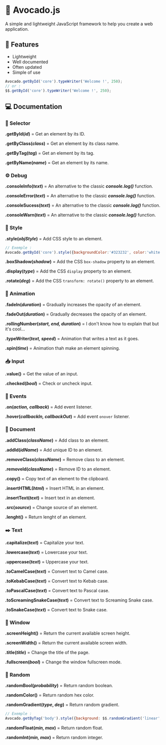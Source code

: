 # 🥑 Avocado.js

A simple and lightweight JavaScript framework to help you create a web application.

## 📌 Features

- Lightweight
- Well documented 
- Often updated
- Simple of use

```js
Avocado.getById('core').typeWriter('Welcome !', 250);
// or :
$$.getById('core').typeWriter('Welcome !', 250);
```

## 💻 Documentation

### 🔗 Selector

**.getById(***id***)** = Get an element by its ID.

**.getByClass(***class***)** = Get an element by its class name.

**.getByTag(***tag***)** = Get an element by its tag.

**.getByName(***name***)** = Get an element by its name.

### ⚙️ Debug

**.consoleInfo(***text***)** = An alternative to the classic ***console.log()*** function.

**.consoleError(***text***)** = An alternative to the classic ***console.log()*** function.

**.consoleSucess(***text***)** = An alternative to the classic ***console.log()*** function.

**.consoleWarn(***text***)** = An alternative to the classic ***console.log()*** function.

### 🎨 Style

**.style(***objStyle***)** = Add CSS style to an element.
```js
// Exemple :
Avocado.getById('core').style({backgroundColor:'#323232', color:'white'})
```

**.boxShadow(***shadow***)** = Add the CSS `box-shadow` property to an element.

**.display(***type***)** = Add the CSS `display` property to an element.

**.rotate(***deg***)** = Add the CSS `transform: rotate()` property to an element.

### 🎉 Animation

**.fadeIn(***duration***)** = Gradually increases the opacity of an element.

**.fadeOut(***duration***)** = Gradually decreases the opacity of an element.

**.rollingNumber(***start, end, duration***)** = I don't know how to explain that but it's cool...

**.typeWriter(***text, speed***)** = Animation that writes a text as it goes.

**.spin(***time***)** = Animation thah make an element spinning.

### 📥 Input

**.value()** = Get the value of an input.

**.checked(***bool***)** = Check or uncheck input.

### 🎈 Events

**.on(***action, callback***)** = Add event listener.

**.hover(***callbackIn, callbackOut***)** = Add event `onover` listener.

### 📄 Document

**.addClass(***className***)** = Add class to an element.

**.addId(***idName***)** = Add unique ID to an element.

**.removeClass(***className***)** = Remove class to an element.

**.removeId(***className***)** = Remove ID to an element.

**.copy()** = Copy text of an element to the clipboard.

**.insertHTML(***html***)** = Insert HTML in an element.

**.insertText(***text***)** = Insert text in an element.

**.src(***source***)** = Change source of an element.

**.lenght()** = Return lenght of an element.

### ✒️ Text

**.capitalize(***text***)** = Capitalize your text.

**.lowercase(***text***)** = Lowercase your text.

**.uppercase(***text***)** = Uppercase your text.

**.toCamelCase(***text***)** = Convert text to Camel case.

**.toKebabCase(***text***)** = Convert text to Kebab case.

**.toPascalCase(***text***)** = Convert text to Pascal case.

**.toScreamingSnakeCase(***text***)** = Convert text to Screaming Snake case.

**.toSnakeCase(***text***)** = Convert text to Snake case.

### 🌆 Window

**.screenHeight()** = Return the current available screen height.

**.screenWidth()** = Return the current available screen width.

**.title(***title***)** = Change the title of the page.

**.fullscreen(***bool***)** = Change the window fullscreen mode.

### 🎲 Random 

**.randomBool(***probability***)** = Return random boolean.

**.randomColor()** = Return random hex color.

**.randomGradient(***type***, ***deg***)** = Return random gradient.
```js
// Exemple :
Avocado.getByTag('body').style({background: $$.randomGradient('linear', 54)})
```

**.randomFloat(***min, max***)** = Return random float.

**.randomInt(***min, max***)** = Return random integer.
